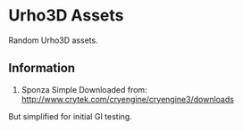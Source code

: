 # Urho3D Assets

Random Urho3D assets.

Information
-----------------------------------------------------------------------------------
1) Sponza Simple
Downloaded from:
http://www.crytek.com/cryengine/cryengine3/downloads

But simplified for initial GI testing.

